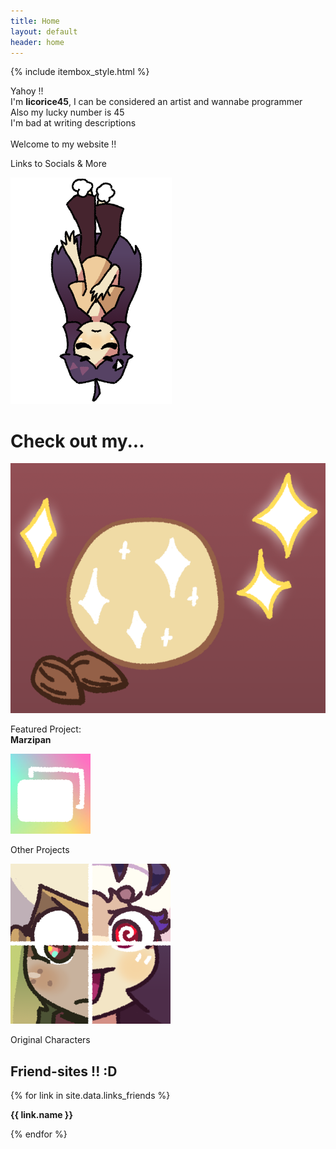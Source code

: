 ```yaml
---
title: Home
layout: default
header: home
---
```

{% include itembox_style.html %}
<div class="grid_container3">
<div class="panelbox" style="grid-column: 1 / span 2;">
	<p>Yahoy !!<br>
	I'm <b>licorice45</b>, I can be considered an artist and wannabe programmer<br>
	Also my lucky number is 45<br>
	I'm bad at writing descriptions<br>
	<br>
	Welcome to my website !!</p>
</div>

<div class="itembox" onclick="location.href='/links';" onauxclick="window.open('/links');" style="grid-column: 1 / span 2;">
	<div class="ib-item4"><p>Links to Socials & More</p></div>
</div>

<div style="grid-column: 3; grid-row: 1 / span 2; margin: auto;">
	<img src="/assets/sprites/licorice_fall.png">
</div>
</div>

# Check out my...
<div class="grid_container3">
	<div class="itembox" onclick="location.href='/projects/marzipan';" onauxclick="window.open('/projects/marzipan');">
		<div class="ib-item4"><img class="itembox-thumb" src="/assets/sprites/projects/banner_Marzipan.png"></div>
		<div class="ib-item5"><p>Featured Project:<br><b>Marzipan</b></p></div>
	</div>
	<div class="itembox" onclick="location.href='/projects';" onauxclick="window.open('/projects');">
		<div class="ib-item4"><img class="itembox-thumb" src="/assets/sprites/banner_projects.png"></div>
		<div class="ib-item5"><p>Other Projects</p></div>
	</div>
	<div class="itembox" onclick="location.href='/ocs';" onauxclick="window.open('/ocs');">
		<div class="ib-item4"><img class="itembox-thumb" src="/assets/sprites/banner_ocs.png"></div>
		<div class="ib-item5"><p>Original Characters</p></div>
	</div>
</div>

<div class="panelbox">
	<h2>Friend-sites !! :D</h2>
	<div class="grid_container3">
		{% for link in site.data.links_friends %}
		<div class="itembox" onclick="location.href='{{ link.url }}';" onauxclick="window.open('{{ link.url }}');" style="--c: {{ link.bgcolor }}; background-image: url({{ link.image }});">
			<div class="ib-item4"><p><b>{{ link.name }}</b></p></div>
		</div>
		{% endfor %}
	</div>
</div>
